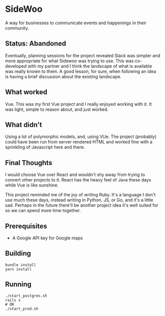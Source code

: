 # SideWoo

A way for businesses to communicate events and happenings in their community.

## Status: Abandoned

Eventually, planning sessions for the project revealed Slack was simpler and more appropriate for what Sidewoo was trying to use. This was co-developed with my partner and I think the landscape of what is available was really known to them. A good lesson, for sure, when following an idea is having a brief discussion about the existing landscape.

## What worked

Vue. This was my first Vue project and I really enjoyed working with it. It was light, simple to reason about, and just worked.

## What didn't

Using a lot of polymorphic models, and, using VUe. The project (probably) could have been run from server rendered HTML and worked fine with a sprinkling of Javascript here and there.

## Final Thoughts

I would choose Vue over React and wouldn't shy away from trying to convert other projects to it. React has the heavy feel of Java these days while Vue is like sunshine.

This project reminded me of the joy of writing Ruby. It's a language I don't use much these days, instead writing in Python, JS, or Go, and it's a little sad. Perhaps in the future there'll be another project idea it's well suited for so we can spend more time together.

## Prerequisites

* A Google API key for Google maps

## Building

```
bundle install
yarn install
```

## Running

```
./start_postgres.sh
rails s
# OR
./start_prod.sh
```
